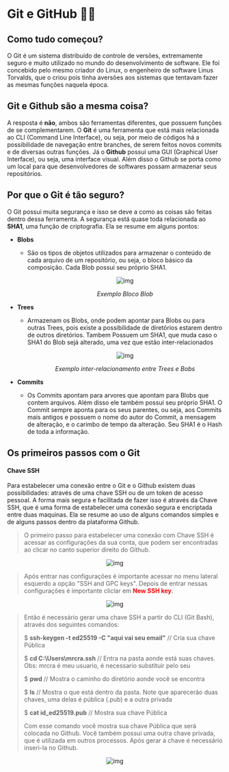 # Git e GitHub 👨‍💻



## Como tudo começou?



O Git é um sistema distribuído de controle de versões, extremamente seguro e muito utilizado no mundo do desenvolvimento de software. Ele foi concebido pelo mesmo criador do Linux, o engenheiro de software Linus Torvalds, que o criou pois tinha aversões aos sistemas que tentavam fazer as mesmas funções naquela época. 



## Git e Github são a mesma coisa?



A resposta é **não**, ambos são ferramentas diferentes, que possuem funções de se complementarem. O **Git** é uma ferramenta que está mais relacionada ao CLI (Command Line Interface), ou seja, por meio de códigos há a possibilidade de navegação entre branches, de serem feitos novos commits e de diversas outras funções. Já o **Github** possui uma GUI (Graphical User Interface), ou seja, uma interface visual. Além disso o Github se porta como um local para que desenvolvedores de softwares possam armazenar seus repositórios. 



## Por que o Git é tão seguro?



O Git possui muita segurança e isso se deve a como as coisas são feitas dentro dessa ferramenta. A segurança está quase toda relacionada ao **SHA1**, uma função de criptografia. Ela se resume em alguns pontos:

+ **Blobs**

  - São os tipos de objetos utilizados para armazenar o conteúdo de cada arquivo de um repositório, ou seja, o bloco básico da composição. Cada Blob possui seu próprio SHA1.
  
    <div align="center">
    
    ![img](https://lh6.googleusercontent.com/ozNMHb3B1G2NqctyF7pY4jRthcR9i8ye6ye-6lQ6aigt6TjmC3QXC_qm12XQwMCsHjRXFFZ5VultD_XY5tohV29N_myTkgBPJl08snlerwDNJ1IrsoyQ5Qw8x2D0rqzwXYdHMIS5YRkAHX1d2B1Y4B46wKHyo4OxRF5mUqGMWHHA0TkSsDYg00ISvw)

    _Exemplo Bloco Blob_
    
    </div>
    
+ **Trees**

  - Armazenam os Blobs, onde podem apontar para Blobs ou para outras Trees, pois existe a possibilidade de diretórios estarem dentro de outros diretórios. Tambem Possuem um SHA1, que muda caso o SHA1 do Blob sejá alterado, uma vez que estão inter-relacionados
     
    <div align="center"> 
    
    ![img](https://lh5.googleusercontent.com/gyDGR_gIIKtFPprEwV8No42vwGK3uRYsldWylVngTYib4h_OvJ97QaalC2K46eSrvXTvYE4DXBgYKDmZXmt240LNi7llgIAWPjC_GzC8AUMby3-Kwe1mY9dlhZ7JPk8CctoLZC43M64jk_bLo_ikpkGDKo5jkDENjXT3h5qw3sa8B5WEI8fUr126_g) 

    _Exemplo inter-relacionamento entre Trees e Bobs_
    
    </div> 
    
+ **Commits**

  - Os Commits apontam para arvores que apontam para Blobs que contem arquivos. Além disso ele também possui seu próprio SHA1. O Commit sempre aponta para os seus parentes, ou seja, aos Commits mais antigos e possuem o nome do autor do Commit, a mensagem de alteração, e o carimbo de tempo da alteração. Seu SHA1 é o Hash de toda a informação.

    

## Os primeiros passos com o Git



#### Chave SSH



Para estabelecer uma conexão entre o Git e o Github existem duas possibilidades: através de uma chave SSH ou de um token de acesso pessoal. A forma mais segura e facilitada de fazer isso é através da Chave SSH, que é uma forma de estabelecer uma conexão segura e encriptada entre duas maquinas. Ela se resume ao uso de alguns comandos simples e de alguns passos dentro da plataforma Github. 

> O primeiro passo para estabelecer uma conexão com Chave SSH é acessar as configurações da sua conta, que podem ser encontradas ao clicar no canto superior direito do Github.

<div align="center"> 

![img](https://media.discordapp.net/attachments/1029775754407452754/1029775941934776371/chrome_OAx8KU3XTy.png?width=153&height=434)

</div>

> Após entrar nas configurações é importante acessar no menu lateral esquerdo a opção "SSH and GPC keys". Depois de entrar nessas configurações é importante cliclar em <span style="color:red">**New SSH key**</span>. 

<div align="center"> 

![img](https://media.discordapp.net/attachments/1029775754407452754/1029775981612912742/chrome_k59wkBjJDZ.png?width=267&height=434)

</div>

> Então é necessário gerar uma chave SSH a partir do CLI (Git Bash), através dos seguintes comandos:
>
> $ **ssh-keygen -t ed25519 -C "aqui vai seu email"**  // Cria sua chave Pública
>
> $ **cd C:\Users\mrcra\.ssh** // Entra na pasta aonde está suas chaves. Obs: mrcra é meu usuario, é necessario substituir pelo seu  
>
> $ **pwd**  // Mostra o caminho do diretório aonde você se encontra
> 
> $ **ls** // Mostra o que está dentro da pasta. Note que aparecerão duas chaves, uma delas é pública (.pub) e a outra privada
> 
> $ **cat id_ed25519.pub** // Mostra sua chave Pública
>
> Com esse comando você mostra sua chave Pública que será colocada no Github. Você também possui uma outra chave privada, que é utilizada em outros processos. Após gerar a chave é necessário inseri-la no Github. 

<div align="center"> 

![img](https://media.discordapp.net/attachments/1029775754407452754/1029776007772782642/chrome_GeWFiQG8EW.png?width=709&height=434)

</div>
